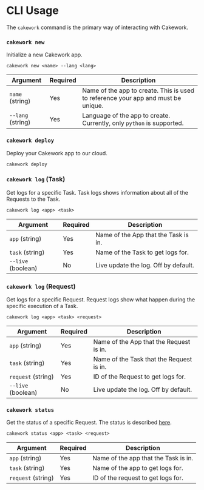 # CLI Usage
The ```cakework``` command is the primary way of interacting with Cakework.

### ```cakework new```
Initialize a new Cakework app.

```
cakework new <name> --lang <lang>
```

| Argument | Required | Description |
| --- | --- | --- |
| ```name``` (string) | Yes | Name of the app to create. This is used to reference your app and must be unique. |
| ```--lang``` (string) | Yes | Language of the app to create. Currently, only ```python``` is supported. |

### ```cakework deploy```
Deploy your Cakework app to our cloud.

```
cakework deploy
```

### ```cakework log``` (Task)
Get logs for a specific Task. Task logs shows information about all of the Requests to the Task.

```
cakework log <app> <task>
```

| Argument | Required | Description |
| --- | --- | --- |
| ```app``` (string) | Yes | Name of the App that the Task is in. |
| ```task``` (string) | Yes | Name of the Task to get logs for. |
| ```--live``` (boolean) | No | Live update the log. Off by default. |

### ```cakework log``` (Request)
Get logs for a specific Request. Request logs show what happen during the specific execution of a Task.

```
cakework log <app> <task> <request>
```

| Argument | Required | Description |
| --- | --- | --- |
| ```app``` (string) | Yes | Name of the App that the Request is in. |
| ```task``` (string) | Yes | Name of the Task that the Request is in. |
| ```request``` (string) | Yes | ID of the Request to get logs for. |
| ```--live``` (boolean) | No | Live update the log. Off by default. |

### ```cakework status```
Get the status of a specific Request. The status is described [here](../cakeworksdk/client/python/usage#get_status).

```
cakework status <app> <task> <request>
```

| Argument | Required | Description |
| --- | --- | --- |
| ```app``` (string) | Yes | Name of the app that the Task is in. |
| ```task``` (string) | Yes | Name of the app to get logs for. |
| ```request``` (string) | Yes | ID of the request to get logs for. |
